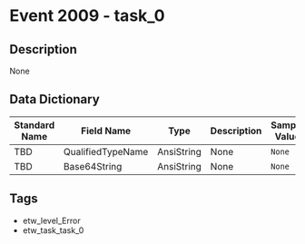# Event 2009 - task_0

## Description
None

## Data Dictionary
|Standard Name|Field Name|Type|Description|Sample Value|
|---|---|---|---|---|
|TBD|QualifiedTypeName|AnsiString|None|`None`|
|TBD|Base64String|AnsiString|None|`None`|

## Tags
* etw_level_Error
* etw_task_task_0
